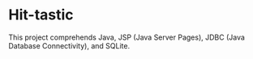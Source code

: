 # Hit-tastic
This project comprehends Java, JSP (Java Server Pages), JDBC (Java Database Connectivity), and SQLite.
